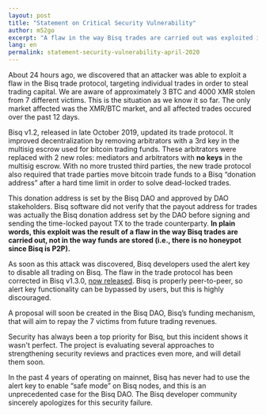 ```yaml
---
layout: post
title: "Statement on Critical Security Vulnerability"
author: m52go
excerpt: "A flaw in the way Bisq trades are carried out was exploited in early April 2020. <br><br>"
lang: en
permalink: statement-security-vulnerability-april-2020
---
```


About 24 hours ago, we discovered that an attacker was able to exploit a flaw in the Bisq trade protocol, targeting individual trades in order to steal trading capital. We are aware of approximately 3 BTC and 4000 XMR stolen from 7 different victims. This is the situation as we know it so far. The only market affected was the XMR/BTC market, and all affected trades occured over the past 12 days.

Bisq v1.2, released in late October 2019, updated its trade protocol. It improved decentralization by removing arbitrators with a 3rd key in the multisig escrow used for bitcoin trading funds. These arbitrators were replaced with 2 new roles: mediators and arbitrators with **no keys** in the multisig escrow. With no more trusted third parties, the new trade protocol also required that trade parties move bitcoin trade funds to a Bisq “donation address” after a hard time limit in order to solve dead-locked trades.

This donation address is set by the Bisq DAO and approved by DAO stakeholders. Bisq software did not verify that the payout address for trades was actually the Bisq donation address set by the DAO before signing and sending the time-locked payout TX to the trade counterparty. **In plain words, this exploit was the result of a flaw in the way Bisq trades are carried out, not in the way funds are stored (i.e., there is no honeypot since Bisq is P2P).**

As soon as this attack was discovered, Bisq developers used the alert key to disable all trading on Bisq. The flaw in the trade protocol has been corrected in Bisq v1.3.0, [now released](https://github.com/bisq-network/bisq/releases/tag/v1.3.0). Bisq is properly peer-to-peer, so alert key functionality can be bypassed by users, but this is highly discouraged.

A proposal will soon be created in the Bisq DAO, Bisq’s funding mechanism, that will aim to repay the 7 victims from future trading revenues.

Security has always been a top priority for Bisq, but this incident shows it wasn't perfect. The project is evaluating several approaches to strengthening security reviews and practices even more, and will detail them soon.

In the past 4 years of operating on mainnet, Bisq has never had to use the alert key to enable “safe mode” on Bisq nodes, and this is an unprecedented case for the Bisq DAO. The Bisq developer community sincerely apologizes for this security failure.
